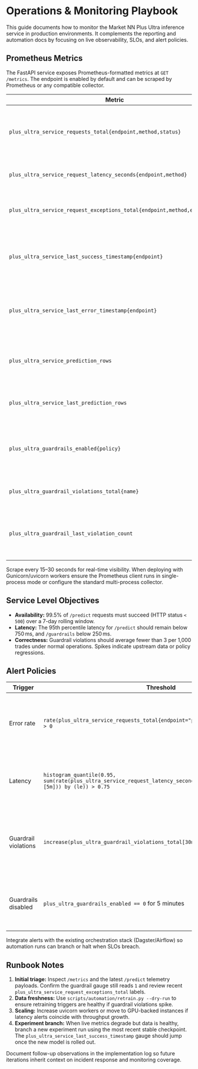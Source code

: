 # Operations & Monitoring Playbook

This guide documents how to monitor the Market NN Plus Ultra inference service in
production environments. It complements the reporting and automation docs by
focusing on live observability, SLOs, and alert policies.

## Prometheus Metrics

The FastAPI service exposes Prometheus-formatted metrics at `GET /metrics`. The
endpoint is enabled by default and can be scraped by Prometheus or any
compatible collector.

| Metric | Type | Description |
| --- | --- | --- |
| `plus_ultra_service_requests_total{endpoint,method,status}` | Counter | Request volume split by endpoint, method, and HTTP status. |
| `plus_ultra_service_request_latency_seconds{endpoint,method}` | Histogram | Latency distribution for each endpoint. |
| `plus_ultra_service_request_exceptions_total{endpoint,method,exception}` | Counter | Exception counts keyed by exception class. |
| `plus_ultra_service_last_success_timestamp{endpoint}` | Gauge | Unix timestamp of the most recent successful request per endpoint. |
| `plus_ultra_service_last_error_timestamp{endpoint}` | Gauge | Unix timestamp of the most recent failed request per endpoint. |
| `plus_ultra_service_prediction_rows` | Histogram | Distribution of prediction row counts returned by `/predict`. |
| `plus_ultra_service_last_prediction_rows` | Gauge | Row count of the most recent `/predict` response. |
| `plus_ultra_guardrails_enabled{policy}` | Gauge | Indicates whether guardrails are enabled (1) or disabled (0). |
| `plus_ultra_guardrail_violations_total{name}` | Counter | Cumulative guardrail violations by name. |
| `plus_ultra_guardrail_last_violation_count` | Gauge | Number of violations produced by the most recent `/guardrails` call. |

Scrape every 15–30 seconds for real-time visibility. When deploying with
Gunicorn/uvicorn workers ensure the Prometheus client runs in single-process
mode or configure the standard multi-process collector.

## Service Level Objectives

* **Availability:** 99.5% of `/predict` requests must succeed (HTTP status
  `< 500`) over a 7-day rolling window.
* **Latency:** The 95th percentile latency for `/predict` should remain below
  750 ms, and `/guardrails` below 250 ms.
* **Correctness:** Guardrail violations should average fewer than 3 per 1,000
  trades under normal operations. Spikes indicate upstream data or policy
  regressions.

## Alert Policies

| Trigger | Threshold | Action |
| --- | --- | --- |
| Error rate | `rate(plus_ultra_service_requests_total{endpoint="predict",status=~"5.."}[5m]) > 0` | Page the on-call engineer; check model checkpoint health and upstream data freshness. |
| Latency | `histogram_quantile(0.95, sum(rate(plus_ultra_service_request_latency_seconds_bucket{endpoint="predict"}[5m])) by (le)) > 0.75` | Create incident ticket; scale workers or investigate recent deployments. |
| Guardrail violations | `increase(plus_ultra_guardrail_violations_total[30m]) > 10` | Notify trading supervision to review recent trades; consider halting automation. |
| Guardrails disabled | `plus_ultra_guardrails_enabled == 0` for 5 minutes | Alert operations to verify configuration drift or intentional maintenance. |

Integrate alerts with the existing orchestration stack (Dagster/Airflow) so
automation runs can branch or halt when SLOs breach.

## Runbook Notes

1. **Initial triage:** Inspect `/metrics` and the latest `/predict` telemetry
   payloads. Confirm the guardrail gauge still reads `1` and review recent
   `plus_ultra_service_request_exceptions_total` labels.
2. **Data freshness:** Use `scripts/automation/retrain.py --dry-run` to ensure
   retraining triggers are healthy if guardrail violations spike.
3. **Scaling:** Increase uvicorn workers or move to GPU-backed instances if
   latency alerts coincide with throughput growth.
4. **Experiment branch:** When live metrics degrade but data is healthy, branch
   a new experiment run using the most recent stable checkpoint. The
   `plus_ultra_service_last_success_timestamp` gauge should jump once the new
   model is rolled out.

Document follow-up observations in the implementation log so future iterations
inherit context on incident response and monitoring coverage.
